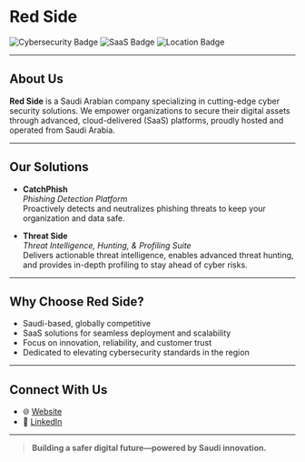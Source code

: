 # Red Side

![Cybersecurity Badge](https://img.shields.io/badge/Cybersecurity-Expert-blue?style=for-the-badge&logo=datadog)
![SaaS Badge](https://img.shields.io/badge/SaaS-Solutions-green?style=for-the-badge&logo=cloudflare)
![Location Badge](https://img.shields.io/badge/Saudi%20Arabia-Based-success?style=for-the-badge&logo=saudiarabia)

---

## About Us

**Red Side** is a Saudi Arabian company specializing in cutting-edge cyber security solutions. We empower organizations to secure their digital assets through advanced, cloud-delivered (SaaS) platforms, proudly hosted and operated from Saudi Arabia.

---

## Our Solutions

- **CatchPhish**  
  _Phishing Detection Platform_  
  Proactively detects and neutralizes phishing threats to keep your organization and data safe.

- **Threat Side**  
  _Threat Intelligence, Hunting, & Profiling Suite_  
  Delivers actionable threat intelligence, enables advanced threat hunting, and provides in-depth profiling to stay ahead of cyber risks.

---

## Why Choose Red Side?

- Saudi-based, globally competitive
- SaaS solutions for seamless deployment and scalability
- Focus on innovation, reliability, and customer trust
- Dedicated to elevating cybersecurity standards in the region

---

## Connect With Us

- 🌐 [Website](https://redside.sa)
- 💼 [LinkedIn](https://www.linkedin.com/company/red-side/)

---

> **Building a safer digital future—powered by Saudi innovation.**

